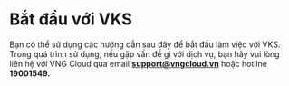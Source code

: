 # Bắt đầu với VKS

Bạn có thể sử dụng các hướng dẫn sau đây để bắt đầu làm việc với VKS. Trong quá trình sử dụng, nếu gặp vấn đề gì với dịch vụ, bạn hãy vui lòng liên hệ với VNG Cloud qua email [**support@vngcloud.vn**](mailto:support@vngcloud.vn) hoặc hotline **19001549.**
